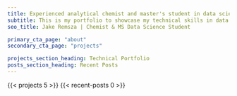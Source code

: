 ```yaml
---
title: Experienced analytical chemist and master's student in data science. I have aspirations to transition into a role as a data scientist/engineer.
subtitle: This is my portfolio to showcase my technical skills in data science, welcome to my page!
seo_title: Jake Remsza | Chemist & MS Data Science Student

primary_cta_page: "about"
secondary_cta_page: "projects"

projects_section_heading: Technical Portfolio
posts_section_heading: Recent Posts
---
```


{{< projects 5 >}}
{{< recent-posts 0 >}}

